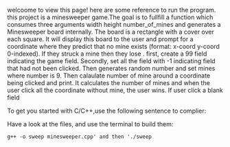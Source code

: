 welcoome to view this page!
 here are some reference to run the program.
 this project is a minesweeper game.The goal is to fullfill a function which consumes three arguments width height number_of_mines and generates a Minesweeper board internally. The board is a rectangle with a cover over each square. It will display this board to the user and prompt for a coordinate where they predict that no mine exists (format: x-coord y-coord 0-indexed). If they struck a mine then they lose .
 first, create a 99 field indicating the game field. Secondly, set all the field with -1 indicating field that had not been clicked. Then generates random number and set mines where number is 9. Then calaulate number of mine around a coordinate being clicked and print. It calculates the number of mines and when the user click all the coordinate without mine, the user wins. If user click a blank field

To get you started with C/C++,use the following sentence to complier:


Have a look at the files, and use the terminal to build them:

    g++ -o sweep minesweeper.cpp' and then './sweep
 
